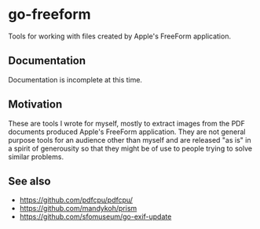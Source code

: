 # go-freeform

Tools for working with files created by Apple's FreeForm application.

## Documentation

Documentation is incomplete at this time.

## Motivation

These are tools I wrote for myself, mostly to extract images from the PDF documents produced Apple's FreeForm application. They are not general purpose tools for an audience other than myself and are released "as is" in a spirit of generousity so that they might be of use to people trying to solve similar problems.

## See also

* https://github.com/pdfcpu/pdfcpu/
* https://github.com/mandykoh/prism
* https://github.com/sfomuseum/go-exif-update